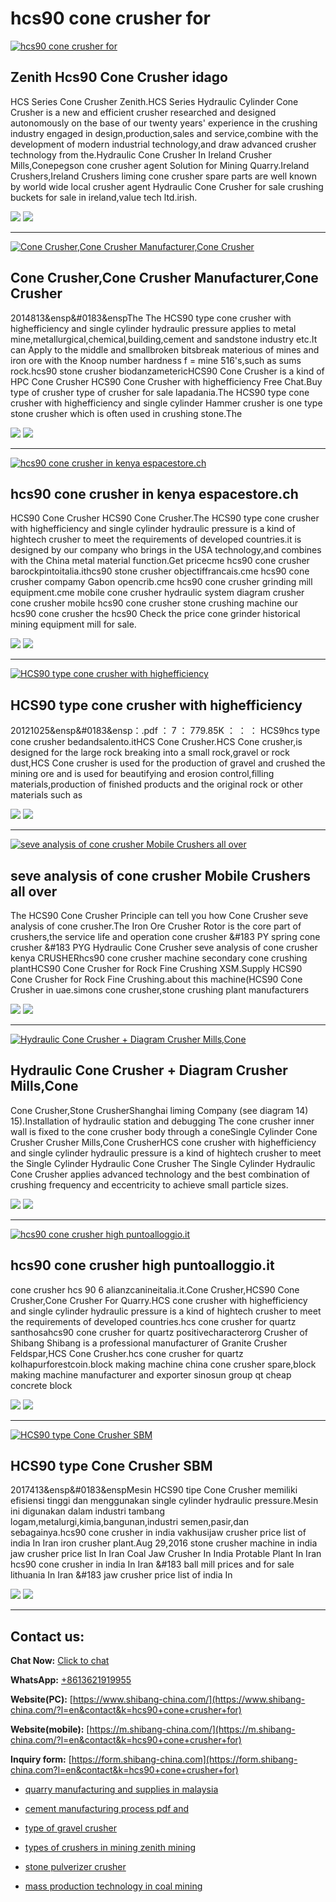 # hcs90 cone crusher for

<a href="https://swt.shibang-china.com/?l=en&img&k=hcs90+cone+crusher+for" target="_blank">![hcs90 cone crusher for](http://static.shibang-china.com/all-800x300/1222.jpg)</a>

## Zenith Hcs90 Cone Crusher idago
HCS Series Cone Crusher Zenith.HCS Series Hydraulic Cylinder Cone Crusher is a new and efficient crusher researched and designed autonomously on the base of our twenty years' experience in the crushing industry engaged in design,production,sales and service,combine with the development of modern industrial technology,and draw advanced crusher technology from the.Hydraulic Cone Crusher In Ireland Crusher Mills,Conepegson cone crusher agent Solution for Mining Quarry.Ireland Crushers,Ireland Crushers liming cone crusher spare parts are well known by world wide local crusher agent Hydraulic Cone Crusher for sale crushing buckets for sale in ireland,value tech ltd.irish.


<a href="https://whatsapp.shibangsoft.com/WhatsApp.php" target="_blank" title="WhatsApp">![](http://static.shibang-china.com/icon/whatsapp.png)</a> <a href="https://swt.shibang-china.com/?l=en&icon&k=hcs90+cone+crusher+for" target="_blank">![](http://static.shibang-china.com/icon/chat-en.png)</a>

---

<a href="https://swt.shibang-china.com/?l=en&img&k=hcs90+cone+crusher+for" target="_blank">![Cone Crusher,Cone Crusher Manufacturer,Cone Crusher](http://static.shibang-china.com/all-800x300/821.jpg)</a>

## Cone Crusher,Cone Crusher Manufacturer,Cone Crusher
2014813&ensp&#0183&enspThe The HCS90 type cone crusher with highefficiency and single cylinder hydraulic pressure applies to metal mine,metallurgical,chemical,building,cement and sandstone industry etc.It can Apply to the middle and smallbroken bitsbreak materious of mines and iron ore with the Knoop number hardness f = mine 516's,such as sums rock.hcs90 stone crusher biodanzametericHCS90 Cone Crusher is a kind of HPC Cone Crusher HCS90 Cone Crusher with highefficiency Free Chat.Buy type of crusher type of crusher for sale lapadania.The HCS90 type cone crusher with highefficiency and single cylinder Hammer crusher is one type stone crusher which is often used in crushing stone.The


<a href="https://whatsapp.shibangsoft.com/WhatsApp.php" target="_blank" title="WhatsApp">![](http://static.shibang-china.com/icon/whatsapp.png)</a> <a href="https://swt.shibang-china.com/?l=en&icon&k=hcs90+cone+crusher+for" target="_blank">![](http://static.shibang-china.com/icon/chat-en.png)</a>

---

<a href="https://swt.shibang-china.com/?l=en&img&k=hcs90+cone+crusher+for" target="_blank">![hcs90 cone crusher in kenya espacestore.ch](http://static.shibang-china.com/all-800x300/1399.jpg)</a>

## hcs90 cone crusher in kenya espacestore.ch
HCS90 Cone Crusher HCS90 Cone Crusher.The HCS90 type cone crusher with highefficiency and single cylinder hydraulic pressure is a kind of hightech crusher to meet the requirements of developed countries.it is designed by our company who brings in the USA technology,and combines with the China metal material function.Get pricecme hcs90 cone crusher barockpintoitalia.ithcs90 stone crusher objectiffrancais.cme hcs90 cone crusher compamy Gabon opencrib.cme hcs90 cone crusher grinding mill equipment.cme mobile cone crusher hydraulic system diagram crusher cone crusher mobile hcs90 cone crusher stone crushing machine our hcs90 cone crusher the hcs90 Check the price cone grinder historical mining equipment mill for sale.


<a href="https://whatsapp.shibangsoft.com/WhatsApp.php" target="_blank" title="WhatsApp">![](http://static.shibang-china.com/icon/whatsapp.png)</a> <a href="https://swt.shibang-china.com/?l=en&icon&k=hcs90+cone+crusher+for" target="_blank">![](http://static.shibang-china.com/icon/chat-en.png)</a>

---

<a href="https://swt.shibang-china.com/?l=en&img&k=hcs90+cone+crusher+for" target="_blank">![HCS90 type cone crusher with highefficiency](http://static.shibang-china.com/all-800x300/1152.jpg)</a>

## HCS90 type cone crusher with highefficiency
20121025&ensp&#0183&ensp：.pdf ： 7 ： 779.85K ： ： ： HCS9hcs type cone crusher bedandsalento.itHCS Cone Crusher.HCS Cone crusher,is designed for the large rock breaking into a small rock,gravel or rock dust,HCS Cone crusher is used for the production of gravel and crushed the mining ore and is used for beautifying and erosion control,filling materials,production of finished products and the original rock or other materials such as


<a href="https://whatsapp.shibangsoft.com/WhatsApp.php" target="_blank" title="WhatsApp">![](http://static.shibang-china.com/icon/whatsapp.png)</a> <a href="https://swt.shibang-china.com/?l=en&icon&k=hcs90+cone+crusher+for" target="_blank">![](http://static.shibang-china.com/icon/chat-en.png)</a>

---

<a href="https://swt.shibang-china.com/?l=en&img&k=hcs90+cone+crusher+for" target="_blank">![seve analysis of cone crusher Mobile Crushers all over](http://static.shibang-china.com/all-800x300/1191.jpg)</a>

## seve analysis of cone crusher Mobile Crushers all over
The HCS90 Cone Crusher Principle can tell you how Cone Crusher seve analysis of cone crusher.The Iron Ore Crusher Rotor is the core part of crushers,the service life and operation cone crusher &#183 PY spring cone crusher &#183 PYG Hydraulic Cone Crusher seve analysis of cone crusher kenya CRUSHERhcs90 cone crusher machine secondary cone crushing plantHCS90 Cone Crusher for Rock Fine Crushing XSM.Supply HCS90 Cone Crusher for Rock Fine Crushing.about this machine(HCS90 Cone Crusher in uae.simons cone crusher,stone crushing plant manufacturers


<a href="https://whatsapp.shibangsoft.com/WhatsApp.php" target="_blank" title="WhatsApp">![](http://static.shibang-china.com/icon/whatsapp.png)</a> <a href="https://swt.shibang-china.com/?l=en&icon&k=hcs90+cone+crusher+for" target="_blank">![](http://static.shibang-china.com/icon/chat-en.png)</a>

---

<a href="https://swt.shibang-china.com/?l=en&img&k=hcs90+cone+crusher+for" target="_blank">![Hydraulic Cone Crusher + Diagram Crusher Mills,Cone](http://static.shibang-china.com/all-800x300/356.jpg)</a>

## Hydraulic Cone Crusher + Diagram Crusher Mills,Cone
Cone Crusher,Stone CrusherShanghai liming Company (see diagram 14) 15).Installation of hydraulic station and debugging The cone crusher inner wall is fixed to the cone crusher body through a coneSingle Cylinder Cone Crusher Crusher Mills,Cone CrusherHCS cone crusher with highefficiency and single cylinder hydraulic pressure is a kind of hightech crusher to meet the Single Cylinder Hydraulic Cone Crusher The Single Cylinder Hydraulic Cone Crusher applies advanced technology and the best combination of crushing frequency and eccentricity to achieve small particle sizes.


<a href="https://whatsapp.shibangsoft.com/WhatsApp.php" target="_blank" title="WhatsApp">![](http://static.shibang-china.com/icon/whatsapp.png)</a> <a href="https://swt.shibang-china.com/?l=en&icon&k=hcs90+cone+crusher+for" target="_blank">![](http://static.shibang-china.com/icon/chat-en.png)</a>

---

<a href="https://swt.shibang-china.com/?l=en&img&k=hcs90+cone+crusher+for" target="_blank">![hcs90 cone crusher high puntoalloggio.it](http://static.shibang-china.com/all-800x300/1008.jpg)</a>

## hcs90 cone crusher high puntoalloggio.it
cone crusher hcs 90 6 alianzcanineitalia.it.Cone Crusher,HCS90 Cone Crusher,Cone Crusher For Quarry.HCS cone crusher with highefficiency and single cylinder hydraulic pressure is a kind of hightech crusher to meet the requirements of developed countries.hcs cone crusher for quartz santhosahcs90 cone crusher for quartz positivecharacterorg Crusher of Shibang Shibang is a professional manufacturer of Granite Crusher Feldspar,HCS Cone Crusher.hcs cone crusher for quartz kolhapurforestcoin.block making machine china cone crusher spare,block making machine manufacturer and exporter sinosun group qt cheap concrete block


<a href="https://whatsapp.shibangsoft.com/WhatsApp.php" target="_blank" title="WhatsApp">![](http://static.shibang-china.com/icon/whatsapp.png)</a> <a href="https://swt.shibang-china.com/?l=en&icon&k=hcs90+cone+crusher+for" target="_blank">![](http://static.shibang-china.com/icon/chat-en.png)</a>

---

<a href="https://swt.shibang-china.com/?l=en&img&k=hcs90+cone+crusher+for" target="_blank">![HCS90 type Cone Crusher SBM](http://static.shibang-china.com/all-800x300/312.jpg)</a>

## HCS90 type Cone Crusher SBM
2017413&ensp&#0183&enspMesin HCS90 tipe Cone Crusher memiliki efisiensi tinggi dan menggunakan single cylinder hydraulic pressure.Mesin ini digunakan dalam industri tambang logam,metalurgi,kimia,bangunan,industri semen,pasir,dan sebagainya.hcs90 cone crusher in india vakhusijaw crusher price list of india In Iran iron crusher plant.Aug 29,2016 stone crusher machine in india jaw crusher price list In Iran Coal Jaw Crusher In India Protable Plant In Iran hcs90 cone crusher in india In Iran &#183 ball mill prices and for sale lithuania In Iran &#183 jaw crusher price list of india In


<a href="https://whatsapp.shibangsoft.com/WhatsApp.php" target="_blank" title="WhatsApp">![](http://static.shibang-china.com/icon/whatsapp.png)</a> <a href="https://swt.shibang-china.com/?l=en&icon&k=hcs90+cone+crusher+for" target="_blank">![](http://static.shibang-china.com/icon/chat-en.png)</a>

---
## Contact us:

**Chat Now:** [Click to chat](https://swt.shibang-china.com?l=en&contact&k=hcs90+cone+crusher+for)

**WhatsApp:**  [+8613621919955](https://whatsapp.shibangsoft.com/WhatsApp.php)

**Website(PC):** [https://www.shibang-china.com/](https://www.shibang-china.com/?l=en&contact&k=hcs90+cone+crusher+for)

**Website(mobile):** [https://m.shibang-china.com/](https://m.shibang-china.com/?l=en&contact&k=hcs90+cone+crusher+for)

**Inquiry form:** [https://form.shibang-china.com](https://form.shibang-china.com?l=en&contact&k=hcs90+cone+crusher+for)

* [quarry manufacturing and supplies in malaysia](../112/quarry%20manufacturing%20and%20supplies%20in%20malaysia.md)

* [cement manufacturing process pdf and](../121/cement%20manufacturing%20process%20pdf%20and.md)

* [type of gravel crusher](../112/type%20of%20gravel%20crusher.md)

* [types of crushers in mining zenith mining](../114/types%20of%20crushers%20in%20mining%20zenith%20mining.md)

* [stone pulverizer crusher](../114/stone%20pulverizer%20crusher.md)

* [mass production technology in coal mining](../119/mass%20production%20technology%20in%20coal%20mining.md)